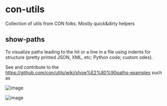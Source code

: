 # con-utils

Collection of utils from CON folks. Mostly quick&amp;dirty helpers

## show-paths

To visualize paths leading to the hit or a line in a file using indents for structure (pretty printed JSON, XML, etc; Python code; custom odes).

See and contribute to the https://github.com/con/utils/wiki/show%E2%80%90paths-examples such as

![image](https://github.com/user-attachments/assets/6a04963c-0fee-4590-bb4f-261c4979670c)

![image](https://github.com/user-attachments/assets/76a3d901-bdaa-42d9-ba20-c9fa1c96e4a8)
